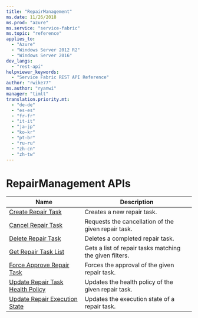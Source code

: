 ```yaml
---
title: "RepairManagement"
ms.date: 11/26/2018
ms.prod: "azure"
ms.service: "service-fabric"
ms.topic: "reference"
applies_to: 
  - "Azure"
  - "Windows Server 2012 R2"
  - "Windows Server 2016"
dev_langs: 
  - "rest-api"
helpviewer_keywords: 
  - "Service Fabric REST API Reference"
author: "rwike77"
ms.author: "ryanwi"
manager: "timlt"
translation.priority.mt: 
  - "de-de"
  - "es-es"
  - "fr-fr"
  - "it-it"
  - "ja-jp"
  - "ko-kr"
  - "pt-br"
  - "ru-ru"
  - "zh-cn"
  - "zh-tw"
---
```

# RepairManagement APIs

| Name | Description |
| --- | --- |
| [Create Repair Task](sfclient-v64-api-createrepairtask.md) | Creates a new repair task.<br/> |
| [Cancel Repair Task](sfclient-v64-api-cancelrepairtask.md) | Requests the cancellation of the given repair task.<br/> |
| [Delete Repair Task](sfclient-v64-api-deleterepairtask.md) | Deletes a completed repair task.<br/> |
| [Get Repair Task List](sfclient-v64-api-getrepairtasklist.md) | Gets a list of repair tasks matching the given filters.<br/> |
| [Force Approve Repair Task](sfclient-v64-api-forceapproverepairtask.md) | Forces the approval of the given repair task.<br/> |
| [Update Repair Task Health Policy](sfclient-v64-api-updaterepairtaskhealthpolicy.md) | Updates the health policy of the given repair task.<br/> |
| [Update Repair Execution State](sfclient-v64-api-updaterepairexecutionstate.md) | Updates the execution state of a repair task.<br/> |

